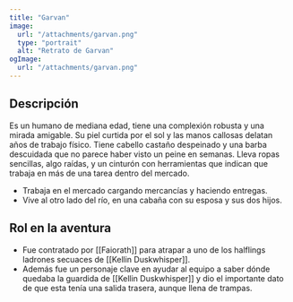 ```yaml
---
title: "Garvan"
image:
  url: "/attachments/garvan.png"
  type: "portrait"
  alt: "Retrato de Garvan"
ogImage:
  url: "/attachments/garvan.png"
---
```


## Descripción

Es un humano de mediana edad, tiene una complexión robusta y una mirada amigable. Su piel curtida por el sol y las manos callosas delatan años de trabajo físico. Tiene cabello castaño despeinado y una barba descuidada que no parece haber visto un peine en semanas. Lleva ropas sencillas, algo raídas, y un cinturón con herramientas que indican que trabaja en más de una tarea dentro del mercado.
- Trabaja en el mercado cargando mercancías y haciendo entregas.
- Vive al otro lado del río, en una cabaña con su esposa y sus dos hijos.

## Rol en la aventura
- Fue contratado por [[Faiorath]] para atrapar a uno de los halflings ladrones secuaces de [[Kellin Duskwhisper]].
- Además fue un personaje clave en ayudar al equipo a saber dónde quedaba la guardida de [[Kellin Duskwhisper]] y dio el importante dato de que esta tenía una salida trasera, aunque llena de trampas.
